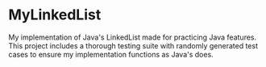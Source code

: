 # MyLinkedList
My implementation of Java's LinkedList made for practicing Java features.  
This project includes a thorough testing suite with randomly generated test cases to ensure my implementation functions as Java's does.

